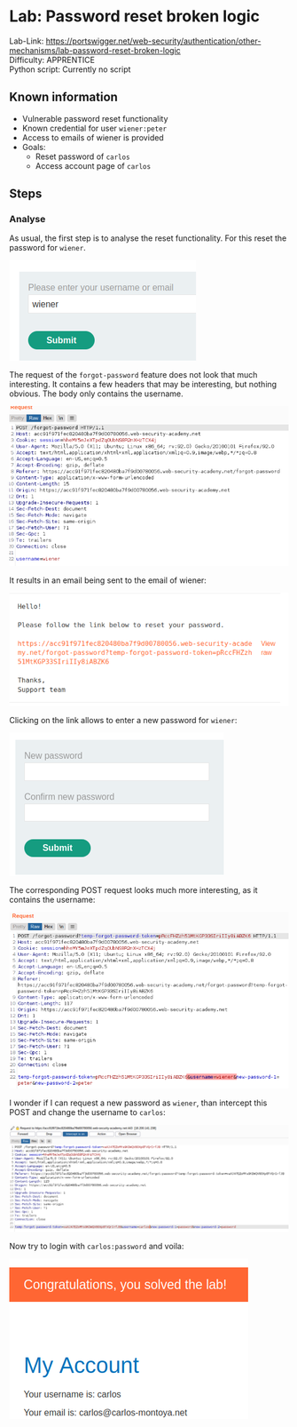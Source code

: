 # Lab: Password reset broken logic

Lab-Link: <https://portswigger.net/web-security/authentication/other-mechanisms/lab-password-reset-broken-logic>  
Difficulty: APPRENTICE  
Python script: Currently no script

## Known information

- Vulnerable password reset functionality
- Known credential for user `wiener:peter`
- Access to emails of wiener is provided
- Goals:
  - Reset password of `carlos`
  - Access account page of `carlos`

## Steps

### Analyse

As usual, the first step is to analyse the reset functionality. For this reset the password for `wiener`.

![reset_own_account_pw](img/reset_own_account_pw.png)

The request of the `forgot-password` feature does not look that much interesting. It contains a few headers that may be interesting, but nothing obvious. The body only contains the username.

![request_forgot_password](img/request_forgot_password.png)

It results in an email being sent to the email of wiener:

![email_wiener_reset](img/email_wiener_reset.png)

Clicking on the link allows to enter a new password for `wiener`:

![new_password_wiener](img/new_password_wiener.png)

The corresponding POST request looks much more interesting, as it contains the username:

![POST_change_password_wiener](img/POST_change_password_wiener.png)

I wonder if I can request a new password as `wiener`, than intercept this POST and change the username to `carlos`:

![POST_change_password_carlos](img/POST_change_password_carlos.png)

Now try to login with `carlos:password` and voila:

![success](img/success.png)
